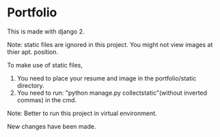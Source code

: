 # Portfolio
This is made with django 2.

Note: static files are ignored in this project. You might not view images at thier apt. position.

To make use of static files, 

1. You need to place your resume and image in the portfolio/static directory.
2. You need to run: "python manage.py collectstatic"(without inverted commas) in the cmd.

Note: Better to run this project in virtual environment.
 
 New changes have been made.